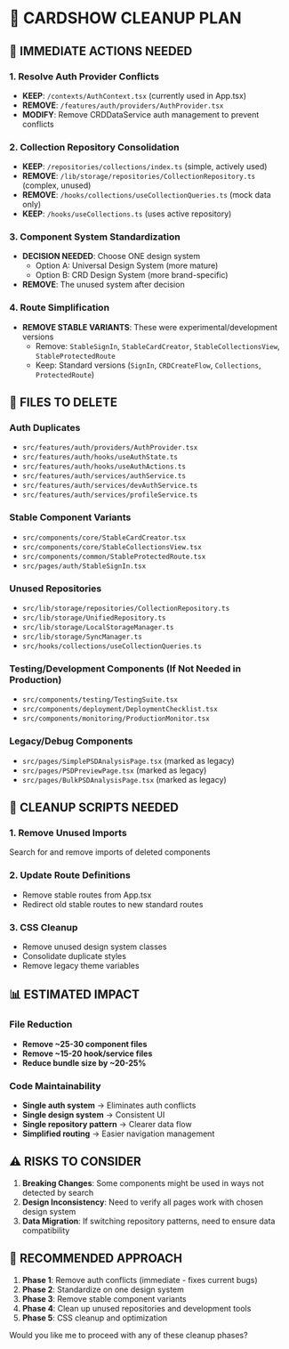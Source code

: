 # 🧹 CARDSHOW CLEANUP PLAN

## 🚨 IMMEDIATE ACTIONS NEEDED

### 1. **Resolve Auth Provider Conflicts**
- **KEEP**: `/contexts/AuthContext.tsx` (currently used in App.tsx)
- **REMOVE**: `/features/auth/providers/AuthProvider.tsx`
- **MODIFY**: Remove CRDDataService auth management to prevent conflicts

### 2. **Collection Repository Consolidation**
- **KEEP**: `/repositories/collections/index.ts` (simple, actively used)
- **REMOVE**: `/lib/storage/repositories/CollectionRepository.ts` (complex, unused)
- **REMOVE**: `/hooks/collections/useCollectionQueries.ts` (mock data only)
- **KEEP**: `/hooks/useCollections.ts` (uses active repository)

### 3. **Component System Standardization**
- **DECISION NEEDED**: Choose ONE design system
  - Option A: Universal Design System (more mature)
  - Option B: CRD Design System (more brand-specific)
- **REMOVE**: The unused system after decision

### 4. **Route Simplification**
- **REMOVE STABLE VARIANTS**: These were experimental/development versions
  - Remove: `StableSignIn`, `StableCardCreator`, `StableCollectionsView`, `StableProtectedRoute`
  - Keep: Standard versions (`SignIn`, `CRDCreateFlow`, `Collections`, `ProtectedRoute`)

## 📁 FILES TO DELETE

### Auth Duplicates
- `src/features/auth/providers/AuthProvider.tsx`
- `src/features/auth/hooks/useAuthState.ts` 
- `src/features/auth/hooks/useAuthActions.ts`
- `src/features/auth/services/authService.ts`
- `src/features/auth/services/devAuthService.ts`
- `src/features/auth/services/profileService.ts`

### Stable Component Variants
- `src/components/core/StableCardCreator.tsx`
- `src/components/core/StableCollectionsView.tsx`
- `src/components/common/StableProtectedRoute.tsx`
- `src/pages/auth/StableSignIn.tsx`

### Unused Repositories
- `src/lib/storage/repositories/CollectionRepository.ts`
- `src/lib/storage/UnifiedRepository.ts`
- `src/lib/storage/LocalStorageManager.ts`
- `src/lib/storage/SyncManager.ts`
- `src/hooks/collections/useCollectionQueries.ts`

### Testing/Development Components (If Not Needed in Production)
- `src/components/testing/TestingSuite.tsx`
- `src/components/deployment/DeploymentChecklist.tsx`
- `src/components/monitoring/ProductionMonitor.tsx`

### Legacy/Debug Components
- `src/pages/SimplePSDAnalysisPage.tsx` (marked as legacy)
- `src/pages/PSDPreviewPage.tsx` (marked as legacy)
- `src/pages/BulkPSDAnalysisPage.tsx` (marked as legacy)

## 🔧 CLEANUP SCRIPTS NEEDED

### 1. Remove Unused Imports
Search for and remove imports of deleted components

### 2. Update Route Definitions
- Remove stable routes from App.tsx
- Redirect old stable routes to new standard routes

### 3. CSS Cleanup
- Remove unused design system classes
- Consolidate duplicate styles
- Remove legacy theme variables

## 📊 ESTIMATED IMPACT

### File Reduction
- **Remove ~25-30 component files**
- **Remove ~15-20 hook/service files** 
- **Reduce bundle size by ~20-25%**

### Code Maintainability
- **Single auth system** → Eliminates auth conflicts
- **Single design system** → Consistent UI
- **Single repository pattern** → Clearer data flow
- **Simplified routing** → Easier navigation management

## ⚠️ RISKS TO CONSIDER

1. **Breaking Changes**: Some components might be used in ways not detected by search
2. **Design Inconsistency**: Need to verify all pages work with chosen design system
3. **Data Migration**: If switching repository patterns, need to ensure data compatibility

## 🎯 RECOMMENDED APPROACH

1. **Phase 1**: Remove auth conflicts (immediate - fixes current bugs)
2. **Phase 2**: Standardize on one design system 
3. **Phase 3**: Remove stable component variants
4. **Phase 4**: Clean up unused repositories and development tools
5. **Phase 5**: CSS cleanup and optimization

Would you like me to proceed with any of these cleanup phases?